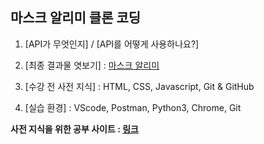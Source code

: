 ## 마스크 알리미 클론 코딩

1. [API가 무엇인지] / [API를 어떻게 사용하나요?]

2. [최종 결과물 엿보기] : [마스크 알리미](http://mask-nearby.com) </br>

3. [수강 전 사전 지식] : HTML, CSS, Javascript, Git & GitHub

4. [실습 환경] : VScode, Postman, Python3, Chrome, Git


**사전 지식을 위한 공부 사이트 : [링크](http://ofcourse.kr)**
